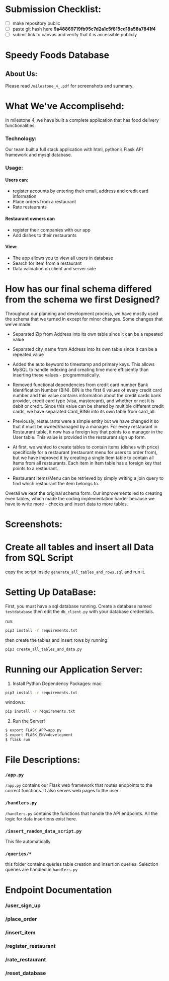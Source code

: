 # Submission Checklist:
- [ ] make repository public
- [ ] paste git hash here **9a48869719fb95c7d2a1c5f815cd18a58a7841f4**
- [ ] submit link to canvas and verify that it is accessible publicly 

# Speedy Foods Database

## About Us:
Please read `/milestone_4_.pdf` for screenshots and summary.

# What We've Accomplisehd:
In milestone 4, we have built a complete application that has food delivery functionalities.
### Technology: 
Our team built a full stack application with html, python’s Flask API framework and mysql database.

### Usage:
#### Users can:
- register accounts by entering their email, address and credit card information
- Place orders from a restaurant
- Rate restaurants

#### Restaurant owners can
- register their companies with our app
- Add dishes to their restaurants

#### View:
- The app allows you to view all users in database
- Search for item from a restaurant
- Data validation on client and server side



# How has our final schema differed from the schema we first Designed?
Throughout our planning and development process, we have mostly used the schema that we turned in except for minor changes. 
Some changes that we’ve made:
- Separated Zip from Address into its own table since it can be a repeated value
- Separated city_name from Address into its own table since it can be a repeated value
- Added the auto keyword to timestamp and primary keys. This allows MySQL to handle indexing and creating time more efficiently than inserting these values - programmatically.
- Removed functional dependencies from credit card number Bank Identification Number (BIN). BIN is the first 6 values of every credit card number and this value contains information about the credit cards bank provider, credit card type (visa, mastercard), and whether or not it is debit or credit. Since this value can be shared by multiple different credit cards, we have separated Card_BIN6 into its own table from card_all.
- Previously, restaurants were a simple entity but we have changed it so that it must be owned/managed by a manager. For every restaurant in Restaurant table, it now has a foreign key that points to a manager in the User table. This value is provided in the restaurant sign up form.
- At first, we wanted to create tables to contain items (dishes with price) specifically for a restaurant (restaurant menu for users to order from), but we have improved it by creating  a single Item table to contain all Items from all restaurants. Each item in Item table has a foreign key that points to a restaurant. 

- Restaurant Items/Menu can be retrieved by simply writing a join query to find which restaurant the item belongs to. 

Overall we kept the original schema form. Our improvements led to creating even tables, which made the coding implementation harder because we have to write more - checks and insert data to more tables.


# Screenshots:



# Create all tables and insert all Data from SQL Script

copy the script inside `generate_all_tables_and_rows.sql` and run it.


# Setting Up DataBase:
First, you must have a sql database running. Create a database named `testdatabase` then edit the `db_client.py` with your
database credentials. 

run: 
``` bash
pip3 install -r requirements.txt
```

then create the tables and insert rows by running:
``` bash
pip3 create_all_tables_and_data.py
```


# Running our Application Server:
1. Install Python Dependency Packages:
mac:
``` bash
pip3 install -r requirements.txt
```


windows:
``` bash
pip install -r requirements.txt
```

2. Run the Server!
``` bash
$ export FLASK_APP=app.py
$ export FLASK_ENV=development
$ flask run
```

# File Descriptions:

### `/app.py`
`/app.py` contains our Flask web framework that routes endpoints to the correct functions. It also serves web pages to the user.

### `/handlers.py`
`/handlers.py` contains the functions that handle the API endpoints.  All the logic for data insertions exist here.

### `/insert_random_data_script.py`
This file automatically 

### `/queries/*`
this folder contains queries table creation and insertion queries. Selection queries are handled in `handlers.py`

# Endpoint Documentation

### /user_sign_up

### /place_order

### /insert_item
### /register_restaurant

### /rate_restaurant

### /reset_database
